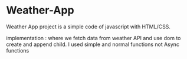 # Weather-App
Weather App project is a simple code of javascript with HTML/CSS.

implementation :
where we fetch data from weather API and use dom to create and append child.
I used simple and normal functions not Async functions 
